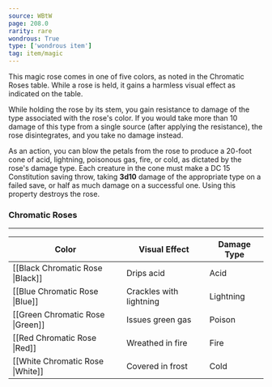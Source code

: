 ```yaml
---
source: WBtW
page: 208.0
rarity: rare
wondrous: True
type: ['wondrous item']
tag: item/magic
---
```


This magic rose comes in one of five colors, as noted in the Chromatic Roses table. While a rose is held, it gains a harmless visual effect as indicated on the table.

While holding the rose by its stem, you gain resistance to damage of the type associated with the rose's color. If you would take more than 10 damage of this type from a single source (after applying the resistance), the rose disintegrates, and you take no damage instead.

As an action, you can blow the petals from the rose to produce a 20-foot cone of acid, lightning, poisonous gas, fire, or cold, as dictated by the rose's damage type. Each creature in the cone must make a DC 15 Constitution saving throw, taking **3d10** damage of the appropriate type on a failed save, or half as much damage on a successful one. Using this property destroys the rose.

### Chromatic Roses
---
|Color|Visual Effect|Damage Type|
|---|--------|----|
|[[Black Chromatic Rose \|Black]]|Drips acid|Acid|
|[[Blue Chromatic Rose \|Blue]]|Crackles with lightning|Lightning|
|[[Green Chromatic Rose \|Green]]|Issues green gas|Poison|
|[[Red Chromatic Rose \|Red]]|Wreathed in fire|Fire|
|[[White Chromatic Rose \|White]]|Covered in frost|Cold|


